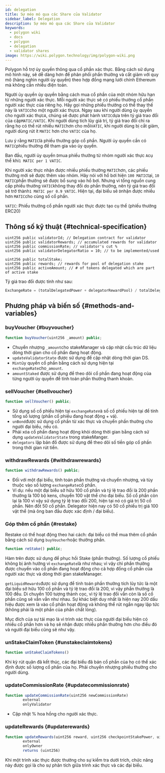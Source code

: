 ```yaml
---
id: delegation
title: Sự méo mó qua các Share của Validator
sidebar_label: Delegation
description: Sự méo mó qua các Share của Validator
keywords:
  - polygon wiki
  - docs
  - polygon
  - delegation
  - validator shares
image: https://wiki.polygon.technology/img/polygon-wiki.png
---
```


Polygon hỗ trợ ủy quyền thông qua cổ phần xác thực. Bằng cách sử dụng mô hình này, sẽ dễ dàng hơn để phân phối phần thưởng và cắt giảm với quy mô (hàng nghìn người ủy quyền) theo hợp đồng mạng lưới chính Ethereum mà không cần nhiều điện toán.

Người ủy quyền ủy quyền bằng cách mua cổ phần của một nhóm hữu hạn từ những người xác thực. Mỗi người xác thực sẽ có phiếu thưởng cổ phần người xác thực của riêng họ. Hãy gọi những phiếu thưởng có thể thay thế này là `VATIC`cho một người xác thực`A`. Ngay sau khi người dùng ủy quyền cho người xác thực`A`, chúng sẽ được phát hành `VATIC`dựa trên tỷ giá trao đổi của cặp`MATIC/VATIC`. Khi người dùng tích lũy giá trị, tỷ giá trao đổi chỉ ra rằng họ có thể rút nhiều `MATIC`hơn cho mỗi`VATIC`, khi người dùng bị cắt giảm, người dùng rút ít `MATIC` hơn cho `VATIC` của họ.

Lưu ý rằng `MATIC`là phiếu thưởng góp cổ phần. Người ủy quyền cần có `MATIC`phiếu thưởng để tham gia vào ủy quyền.

Ban đầu, người ủy quyền `D`mua phiếu thưởng từ nhóm người xác thực `A`cụ thể khi`1 MATIC per 1 VATIC`.

Khi người xác thực nhận được nhiều phiếu thưởng `MATIC`hơn, các phiếu thưởng mới sẽ được thêm vào nhóm. Hãy nói với hồ bơi hiện `100 MATIC`tại, `10 MATIC`phần thưởng sẽ được bổ sung vào hồ bơi. Nhưng vì tổng nguồn cung cấp phiếu thưởng `VATIC`không thay đổi do phần thưởng, nên tỷ giá trao đổi sẽ trở thành`1 MATIC per 0.9 VATIC`. Hiện tại, đại biểu sẽ `D`nhận được nhiều hơn `MATIC`cho cùng số cổ phần.

`VATIC`: Phiếu thưởng cổ phần người xác thực được tạo cụ thể (phiếu thưởng ERC20)

## Thông số kỹ thuật {#technical-specification}

```solidity
uint256 public validatorId; // Delegation contract for validator
uint256 public validatorRewards; // accumulated rewards for validator
uint256 public commissionRate; // validator's cut %
uint256 public validatorDelegatorRatio = 10; // to be implemented/used

uint256 public totalStake;
uint256 public rewards; // rewards for pool of delegation stake
uint256 public activeAmount; // # of tokens delegated which are part of active stake
```

Tỷ giá trao đổi được tính như sau:

```js
ExchangeRate = (totalDelegatedPower + delegatorRewardPool) / totalDelegatorShares
```

## Phương pháp và biến số {#methods-and-variables}

### buyVoucher {#buyvoucher}

```js
function buyVoucher(uint256 _amount) public;
```

- Chuyển nhượng `_amount`cho stakeManager và cập nhật cấu trúc dữ liệu dòng thời gian cho cổ phần đang hoạt động.
- `updateValidatorState` được sử dụng để cập nhật dòng thời gian DS.
- `Mint`ủy quyền cổ phần bằng cách sử dụng hiện tại `exchangeRate`cho`_amount`.
- `amountStaked` được sử dụng để theo dõi cổ phần đang hoạt động của từng người ủy quyền để tính toán phần thưởng thanh khoản.

### sellVoucher {#sellvoucher}

```js
function sellVoucher() public;
```

- Sử dụng số cổ phiếu hiện tại `exchangeRate`và số cổ phiếu hiện tại để tính tổng số lượng (phần cổ phiếu đang hoạt động + vá).
- `unBond`được sử dụng cổ phần từ xác thực và chuyển phần thưởng cho người đại biểu, nếu có.
- Phải xóa cổ phần đang hoạt động khỏi dòng thời gian bằng cách sử dụng `updateValidatorState` trong stakeManger.
- `delegators` lập bản đồ được sử dụng để theo dõi số tiền góp cổ phần trong thời gian rút tiền.

### withdrawRewards {#withdrawrewards}

```js
function withdrawRewards() public;
```

- Đối với một đại biểu, tính toán phần thưởng và chuyển nhượng, và tùy thuộc vào số lượng `exchangeRate`cổ phần.
- Ví dụ: nếu một đại biểu sở hữu 100 cổ phần và tỷ lệ trao đổi là 200 phần thưởng là 100 bộ kens, chuyển 100 vật thể cho đại biểu. Số cổ phần còn lại là 100 vì vậy sử dụng tỷ lệ trao đổi 200, hiện tại nó có giá trị 50 cổ phần. Nên đốt 50 cổ phần. Delegator hiện nay có 50 cổ phiếu trị giá 100 vật thể (mà ông ban đầu được xác định / đại biểu).

### Góp thêm cổ phần {#restake}

Restake có thể hoạt động theo hai cách: đại biểu có thể mua thêm cổ phần bằng cách sử dụng `buyVoucher`hoặc thưởng phần.

```js
function reStake() public;
```

Hàm trên được sử dụng để phục hồi Stake (phần thưởng). Số lượng cổ phiếu không bị ảnh hưởng vì  `exchangeRate`là như nhau; vì vậy chỉ phần thưởng được chuyển vào cổ phần đang hoạt động cho cả hợp đồng cổ phần của người xác thực và dòng thời gian stakeManager.

`getLiquidRewards`được sử dụng để tính toán phần thưởng tích lũy tức là một đại biểu sở hữu 100 cổ phần và tỷ lệ trao đổi là 200, vì vậy phần thưởng là 100 đều. Di chuyển 100 tượng thành cọc, vì tỷ lệ trao đổi vẫn còn là số cổ phần cũng sẽ vẫn vẫn như nhau. Sự khác biệt duy nhất là hiện nay 200 dấu hiệu được xem là vào cổ phần hoạt động và không thể rút ngắn ngay lập tức (không phải là một phần của phần chất lỏng).

Mục đích của sự tái mạo là vì trình xác thực của người đại biểu hiện có nhiều cổ phần hơn và họ sẽ nhận được nhiều phần thưởng hơn cho điều đó và người đại biểu cũng sẽ như vậy.

### unStakeClaimToken {#unstakeclaimtokens}

```js
function unStakeClaimTokens()
```

Khi kỳ rút quân đã kết thúc, các đại biểu đã bán cổ phần của họ có thể xác định được số lượng cổ phần của họ. Phải chuyển nhượng phiếu thưởng cho người dùng.

### updateCommissionRate {#updatecommissionrate}

```js
function updateCommissionRate(uint256 newCommissionRate)
        external
        onlyValidator
```

- Cập nhật % hoa hồng cho người xác thực.

### updateRewards {#updaterewards}

```js
function updateRewards(uint256 reward, uint256 checkpointStakePower, uint256 validatorStake)
        external
        onlyOwner
        returns (uint256)
```

Khi một trình xác thực được thưởng cho sự kiểm tra dưới trích, chức năng này được gọi là cho sự phân tích giữa trình xác thực và các đại biểu.
